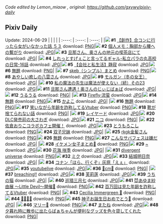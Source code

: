 *Code edited by Lemon_miaow , original: https://github.com/gxywy/pixiv-daily*
## Pixiv Daily 
Update: 2024-06-29
|      |      |      |
| :----: | :----: | :----: |
|![](https://pximg.lemonmiaow.xyz/c/240x480/img-master/img/2024/06/28/00/00/23/120031078_p0_master1200.jpg) **#1** [【創作】合コンに行ったら女がいなかった話 ５３](https://www.pixiv.net/artworks/120031078) download: [PNG](https://pximg.lemonmiaow.xyz/img-original/img/2024/06/28/00/00/23/120031078_p0.png)|![](https://pximg.lemonmiaow.xyz/c/240x480/img-master/img/2024/06/27/06/00/08/120008832_p0_master1200.jpg) **#2** [個人メモ：胸部から腰への繋がり](https://www.pixiv.net/artworks/120008832) download: [JPG](https://pximg.lemonmiaow.xyz/img-original/img/2024/06/27/06/00/08/120008832_p0.jpg)|![](https://pximg.lemonmiaow.xyz/c/240x480/img-master/img/2024/06/27/00/30/21/120002758_p0_master1200.jpg) **#3** [旦那さん、奥さんの地元の喫茶店にて](https://www.pixiv.net/artworks/120002758) download: [JPG](https://pximg.lemonmiaow.xyz/img-original/img/2024/06/27/00/30/21/120002758_p0.jpg)|
|![](https://pximg.lemonmiaow.xyz/c/240x480/img-master/img/2024/06/27/00/00/06/120002629_p0_master1200.jpg) **#4** [しれっとすげぇこと言ってるギャル-私立パラの丸高校の日常-16話](https://www.pixiv.net/artworks/120002629) download: [JPG](https://pximg.lemonmiaow.xyz/img-original/img/2024/06/27/00/00/06/120002629_p0.jpg)|![](https://pximg.lemonmiaow.xyz/c/240x480/img-master/img/2024/06/28/12/00/16/120042274_p0_master1200.jpg) **#5** [【会社と私生活】静寂](https://www.pixiv.net/artworks/120042274) download: [JPG](https://pximg.lemonmiaow.xyz/img-original/img/2024/06/28/12/00/16/120042274_p0.jpg)|![](https://pximg.lemonmiaow.xyz/c/240x480/img-master/img/2024/06/27/16/12/42/120017267_p0_master1200.jpg) **#6** [無題](https://www.pixiv.net/artworks/120017267) download: [PNG](https://pximg.lemonmiaow.xyz/img-original/img/2024/06/27/16/12/42/120017267_p0.png)|
|![](https://pximg.lemonmiaow.xyz/c/240x480/img-master/img/2024/06/27/14/19/39/120015529_p0_master1200.jpg) **#7** [skeb（シンプル）まとめ](https://www.pixiv.net/artworks/120015529) download: [PNG](https://pximg.lemonmiaow.xyz/img-original/img/2024/06/27/14/19/39/120015529_p0.png)|![](https://pximg.lemonmiaow.xyz/c/240x480/img-master/img/2024/06/28/00/14/38/120031850_p0_master1200.jpg) **#8** [あやしい癒しの八雲さん](https://www.pixiv.net/artworks/120031850) download: [JPG](https://pximg.lemonmiaow.xyz/img-original/img/2024/06/28/00/14/38/120031850_p0.jpg)|![](https://pximg.lemonmiaow.xyz/c/240x480/img-master/img/2024/06/27/00/00/45/120002743_p0_master1200.jpg) **#9** [モルガン（冬の女王）](https://www.pixiv.net/artworks/120002743) download: [JPG](https://pximg.lemonmiaow.xyz/img-original/img/2024/06/27/00/00/45/120002743_p0.jpg)|
|![](https://pximg.lemonmiaow.xyz/c/240x480/img-master/img/2024/06/28/00/03/40/120031400_p0_master1200.jpg) **#10** [私の魔法の先生は魔法が使えない（続）その23](https://www.pixiv.net/artworks/120031400) download: [JPG](https://pximg.lemonmiaow.xyz/img-original/img/2024/06/28/00/03/40/120031400_p0.jpg)|![](https://pximg.lemonmiaow.xyz/c/240x480/img-master/img/2024/06/28/00/09/57/120031670_p0_master1200.jpg) **#11** [旦那さん遭遇！奥さんのじぃじばぁば](https://www.pixiv.net/artworks/120031670) download: [JPG](https://pximg.lemonmiaow.xyz/img-original/img/2024/06/28/00/09/57/120031670_p0.jpg)|![](https://pximg.lemonmiaow.xyz/c/240x480/img-master/img/2024/06/27/15/55/46/120016956_p0_master1200.jpg) **#12** [うるうる](https://www.pixiv.net/artworks/120016956) download: [PNG](https://pximg.lemonmiaow.xyz/img-original/img/2024/06/27/15/55/46/120016956_p0.png)|
|![](https://pximg.lemonmiaow.xyz/c/240x480/img-master/img/2024/06/27/00/00/32/120002714_p0_master1200.jpg) **#13** [Firefly·流萤](https://www.pixiv.net/artworks/120002714) download: [JPG](https://pximg.lemonmiaow.xyz/img-original/img/2024/06/27/00/00/32/120002714_p0.jpg)|![](https://pximg.lemonmiaow.xyz/c/240x480/img-master/img/2024/06/27/16/11/18/120017249_p0_master1200.jpg) **#14** [無題](https://www.pixiv.net/artworks/120017249) download: [PNG](https://pximg.lemonmiaow.xyz/img-original/img/2024/06/27/16/11/18/120017249_p0.png)|![](https://pximg.lemonmiaow.xyz/c/240x480/img-master/img/2024/06/27/00/00/40/120002732_p0_master1200.jpg) **#15** [かよこ](https://www.pixiv.net/artworks/120002732) download: [JPG](https://pximg.lemonmiaow.xyz/img-original/img/2024/06/27/00/00/40/120002732_p0.jpg)|
|![](https://pximg.lemonmiaow.xyz/c/240x480/img-master/img/2024/06/27/16/13/23/120017282_p0_master1200.jpg) **#16** [無題](https://www.pixiv.net/artworks/120017282) download: [PNG](https://pximg.lemonmiaow.xyz/img-original/img/2024/06/27/16/13/23/120017282_p0.png)|![](https://pximg.lemonmiaow.xyz/c/240x480/img-master/img/2024/06/27/21/19/25/120025093_p0_master1200.jpg) **#17** [笑いながら年齢を詐称してるVtuber](https://www.pixiv.net/artworks/120025093) download: [PNG](https://pximg.lemonmiaow.xyz/img-original/img/2024/06/27/21/19/25/120025093_p0.png)|![](https://pximg.lemonmiaow.xyz/c/240x480/img-master/img/2024/06/28/12/34/39/120042879_p0_master1200.jpg) **#18** [靴が捨てられない話](https://www.pixiv.net/artworks/120042879) download: [PNG](https://pximg.lemonmiaow.xyz/img-original/img/2024/06/28/12/34/39/120042879_p0.png)|
|![](https://pximg.lemonmiaow.xyz/c/240x480/img-master/img/2024/06/28/00/00/01/120031020_p0_master1200.jpg) **#19** [レイヤード](https://www.pixiv.net/artworks/120031020) download: [JPG](https://pximg.lemonmiaow.xyz/img-original/img/2024/06/28/00/00/01/120031020_p0.jpg)|![](https://pximg.lemonmiaow.xyz/c/240x480/img-master/img/2024/06/27/12/15/15/120013713_p0_master1200.jpg) **#20** [DLC発売前の大さわぎ](https://www.pixiv.net/artworks/120013713) download: [JPG](https://pximg.lemonmiaow.xyz/img-original/img/2024/06/27/12/15/15/120013713_p0.jpg)|![](https://pximg.lemonmiaow.xyz/c/240x480/img-master/img/2024/06/27/01/30/08/120005527_p0_master1200.jpg) **#21** [ニコ](https://www.pixiv.net/artworks/120005527) download: [PNG](https://pximg.lemonmiaow.xyz/img-original/img/2024/06/27/01/30/08/120005527_p0.png)|
|![](https://pximg.lemonmiaow.xyz/c/240x480/img-master/img/2024/06/27/19/29/45/120002808_p0_master1200.jpg) **#22** [佐倉おりこコラボカフェ開催！](https://www.pixiv.net/artworks/120002808) download: [JPG](https://pximg.lemonmiaow.xyz/img-original/img/2024/06/27/19/29/45/120002808_p0.jpg)|![](https://pximg.lemonmiaow.xyz/c/240x480/img-master/img/2024/06/28/20/30/13/120053109_p0_master1200.jpg) **#23** [とうもろこし](https://www.pixiv.net/artworks/120053109) download: [PNG](https://pximg.lemonmiaow.xyz/img-original/img/2024/06/28/20/30/13/120053109_p0.png)|![](https://pximg.lemonmiaow.xyz/c/240x480/img-master/img/2024/06/27/08/01/11/120010387_p0_master1200.jpg) **#24** [双子兄妹](https://www.pixiv.net/artworks/120010387) download: [JPG](https://pximg.lemonmiaow.xyz/img-original/img/2024/06/27/08/01/11/120010387_p0.jpg)|
|![](https://pximg.lemonmiaow.xyz/c/240x480/img-master/img/2024/06/27/00/08/41/120003227_p0_master1200.jpg) **#25** [rkgk金髪さん](https://www.pixiv.net/artworks/120003227) download: [PNG](https://pximg.lemonmiaow.xyz/img-original/img/2024/06/27/00/08/41/120003227_p0.png)|![](https://pximg.lemonmiaow.xyz/c/240x480/img-master/img/2024/06/27/00/24/50/120003794_p0_master1200.jpg) **#26** [無題](https://www.pixiv.net/artworks/120003794) download: [PNG](https://pximg.lemonmiaow.xyz/img-original/img/2024/06/27/00/24/50/120003794_p0.png)|![](https://pximg.lemonmiaow.xyz/c/240x480/img-master/img/2024/06/27/00/35/12/120004139_p0_master1200.jpg) **#27** [こんなサバフェスは嫌だ](https://www.pixiv.net/artworks/120004139) download: [JPG](https://pximg.lemonmiaow.xyz/img-original/img/2024/06/27/00/35/12/120004139_p0.jpg)|
|![](https://pximg.lemonmiaow.xyz/c/240x480/img-master/img/2024/06/27/13/00/09/120014420_p0_master1200.jpg) **#28** [イケメン女子まとめ🌭](https://www.pixiv.net/artworks/120014420) download: [PNG](https://pximg.lemonmiaow.xyz/img-original/img/2024/06/27/13/00/09/120014420_p0.png)|![](https://pximg.lemonmiaow.xyz/c/240x480/img-master/img/2024/06/28/00/00/30/120031103_p0_master1200.jpg) **#29** [~](https://www.pixiv.net/artworks/120031103) download: [JPG](https://pximg.lemonmiaow.xyz/img-original/img/2024/06/28/00/00/30/120031103_p0.jpg)|![](https://pximg.lemonmiaow.xyz/c/240x480/img-master/img/2024/06/27/20/27/01/120020036_p0_master1200.jpg) **#30** [花海 咲季](https://www.pixiv.net/artworks/120020036) download: [JPG](https://pximg.lemonmiaow.xyz/img-original/img/2024/06/27/20/27/01/120020036_p0.jpg)|
|![](https://pximg.lemonmiaow.xyz/c/240x480/img-master/img/2024/06/27/11/55/28/120013298_p0_master1200.jpg) **#31** [divergent universe](https://www.pixiv.net/artworks/120013298) download: [PNG](https://pximg.lemonmiaow.xyz/img-original/img/2024/06/27/11/55/28/120013298_p0.png)|![](https://pximg.lemonmiaow.xyz/c/240x480/img-master/img/2024/06/27/03/54/20/120006099_p0_master1200.jpg) **#32** [ミク](https://www.pixiv.net/artworks/120006099) download: [JPG](https://pximg.lemonmiaow.xyz/img-original/img/2024/06/27/03/54/20/120006099_p0.jpg)|![](https://pximg.lemonmiaow.xyz/c/240x480/img-master/img/2024/06/27/00/50/24/120004557_p0_master1200.jpg) **#33** [結城明日奈](https://www.pixiv.net/artworks/120004557) download: [JPG](https://pximg.lemonmiaow.xyz/img-original/img/2024/06/27/00/50/24/120004557_p0.jpg)|
|![](https://pximg.lemonmiaow.xyz/c/240x480/img-master/img/2024/06/27/14/01/38/120015266_p0_master1200.jpg) **#34** [コナン「ほら、行くぞ」灰原「えぇ」](https://www.pixiv.net/artworks/120015266) download: [JPG](https://pximg.lemonmiaow.xyz/img-original/img/2024/06/27/14/01/38/120015266_p0.jpg)|![](https://pximg.lemonmiaow.xyz/c/240x480/img-master/img/2024/06/27/18/30/02/120020173_p0_master1200.jpg) **#35** [youtubelive](https://www.pixiv.net/artworks/120020173) download: [JPG](https://pximg.lemonmiaow.xyz/img-original/img/2024/06/27/18/30/02/120020173_p0.jpg)|![](https://pximg.lemonmiaow.xyz/c/240x480/img-master/img/2024/06/27/20/32/04/120023479_p0_master1200.jpg) **#36** [🤍cm🤍](https://www.pixiv.net/artworks/120023479) download: [PNG](https://pximg.lemonmiaow.xyz/img-original/img/2024/06/27/20/32/04/120023479_p0.png)|
|![](https://pximg.lemonmiaow.xyz/c/240x480/img-master/img/2024/06/28/07/04/34/120038336_p0_master1200.jpg) **#37** [breaching!!](https://www.pixiv.net/artworks/120038336) download: [JPG](https://pximg.lemonmiaow.xyz/img-original/img/2024/06/28/07/04/34/120038336_p0.jpg)|![](https://pximg.lemonmiaow.xyz/c/240x480/img-master/img/2024/06/28/13/13/04/120043454_p0_master1200.jpg) **#38** [芙莉莲](https://www.pixiv.net/artworks/120043454) download: [JPG](https://pximg.lemonmiaow.xyz/img-original/img/2024/06/28/13/13/04/120043454_p0.jpg)|![](https://pximg.lemonmiaow.xyz/c/240x480/img-master/img/2024/06/27/00/01/08/120002794_p0_master1200.jpg) **#39** [うちの猫](https://www.pixiv.net/artworks/120002794) download: [JPG](https://pximg.lemonmiaow.xyz/img-original/img/2024/06/27/00/01/08/120002794_p0.jpg)|
|![](https://pximg.lemonmiaow.xyz/c/240x480/img-master/img/2024/06/27/13/09/44/120014560_p0_master1200.jpg) **#40** [巡猎三月七](https://www.pixiv.net/artworks/120014560) download: [JPG](https://pximg.lemonmiaow.xyz/img-original/img/2024/06/27/13/09/44/120014560_p0.jpg)|![](https://pximg.lemonmiaow.xyz/c/240x480/img-master/img/2024/06/27/21/31/41/120025550_p0_master1200.jpg) **#41** [😈あゆま紗由展 ～Little Devil～開催💜](https://www.pixiv.net/artworks/120025550) download: [PNG](https://pximg.lemonmiaow.xyz/img-original/img/2024/06/27/21/31/41/120025550_p0.png)|![](https://pximg.lemonmiaow.xyz/c/240x480/img-master/img/2024/06/28/21/14/48/120054706_p0_master1200.jpg) **#42** [百万回は見た年齢を詐称してるVtuber](https://www.pixiv.net/artworks/120054706) download: [PNG](https://pximg.lemonmiaow.xyz/img-original/img/2024/06/28/21/14/48/120054706_p0.png)|
|![](https://pximg.lemonmiaow.xyz/c/240x480/img-master/img/2024/06/27/08/45/13/120010894_p0_master1200.jpg) **#43** [Cecilia Immergreen 🍵](https://www.pixiv.net/artworks/120010894) download: [PNG](https://pximg.lemonmiaow.xyz/img-original/img/2024/06/27/08/45/13/120010894_p0.png)|![](https://pximg.lemonmiaow.xyz/c/240x480/img-master/img/2024/06/28/21/43/41/120015127_p0_master1200.jpg) **#44** [🌸🌸🌸🌸](https://www.pixiv.net/artworks/120015127) download: [PNG](https://pximg.lemonmiaow.xyz/img-original/img/2024/06/28/21/43/41/120015127_p0.png)|![](https://pximg.lemonmiaow.xyz/c/240x480/img-master/img/2024/06/27/11/37/46/120013069_p0_master1200.jpg) **#45** [神子お誕生日おめでとう🍰](https://www.pixiv.net/artworks/120013069) download: [JPG](https://pximg.lemonmiaow.xyz/img-original/img/2024/06/27/11/37/46/120013069_p0.jpg)|
|![](https://pximg.lemonmiaow.xyz/c/240x480/img-master/img/2024/06/27/00/00/52/120002760_p0_master1200.jpg) **#46** [マリー🌸](https://www.pixiv.net/artworks/120002760) download: [PNG](https://pximg.lemonmiaow.xyz/img-original/img/2024/06/27/00/00/52/120002760_p0.png)|![](https://pximg.lemonmiaow.xyz/c/240x480/img-master/img/2024/06/28/00/00/40/120031133_p0_master1200.jpg) **#47** [またね](https://www.pixiv.net/artworks/120031133) download: [JPG](https://pximg.lemonmiaow.xyz/img-original/img/2024/06/28/00/00/40/120031133_p0.jpg)|![](https://pximg.lemonmiaow.xyz/c/240x480/img-master/img/2024/06/28/12/16/29/120042592_p0_master1200.jpg) **#48** [夕暮れ時に散歩に出たらばぁちゃんが便利なグッズを色々貸してくれた](https://www.pixiv.net/artworks/120042592) download: [PNG](https://pximg.lemonmiaow.xyz/img-original/img/2024/06/28/12/16/29/120042592_p0.png)|
